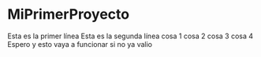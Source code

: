 # MiPrimerProyecto
Esta es la primer línea
Esta es la segunda línea
cosa 1
cosa 2
cosa 3
cosa 4
Espero y esto vaya a funcionar
si no ya valio
